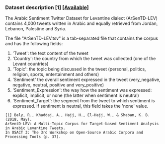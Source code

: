 ### Dataset description [1] [[Available]](http://oma-project.com/)

The Arabic Sentiment Twitter Dataset for Levantine dialect (ArSenTD-LEV) contains 4,000 tweets written in Arabic and equally retrieved from Jordan, Lebanon, Palestine and Syria.

The file "ArSenTD-LEV.tsv" is a tab-separated file that contains the corpus and has the following fields:

1. 'Tweet': the text content of the tweet
2. 'Country': the country from which the tweet was collected (one of the Levant countries)
3. 'Topic': the topic being discussed in the tweet (personal, politics, religion, sports, entertainment and others)
4. 'Sentiment' the overall sentiment expressed in the tweet (very_negative, negative, neutral, positive and very_positive)
5. 'Sentiment_Expression': the way how the sentiment was expressed: explicit, implicit, or none (the latter when sentiment is neutral)
6. 'Sentiment_Target': the segment from the tweet to which sentiment is expressed. If sentiment is neutral, this field takes the 'none' value.

```
[1] Baly, R., Khaddaj, A., Hajj, H., El-Hajj, W., & Shaban, K. B. (2018, May).
ArSentD-LEV: A Multi-Topic Corpus for Target-based Sentiment Analysis in Arabic Levantine Tweets.
In OSACT 3: The 3rd Workshop on Open-Source Arabic Corpora and Processing Tools (p. 37).‏
```

